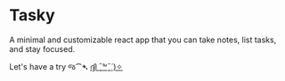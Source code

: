 # Tasky
A minimal and customizable react app that you can take notes, list tasks, and stay focused.

Let's have a try જ⁀➴ [ദ്ദി ˉ͈̀꒳ˉ͈́ )✧](https://tasky-delta-five.vercel.app/)

